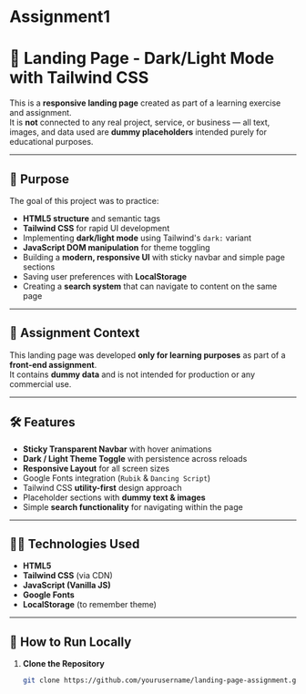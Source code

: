 # Assignment1
# 📄 Landing Page - Dark/Light Mode with Tailwind CSS

This is a **responsive landing page** created as part of a learning exercise and assignment.  
It is **not** connected to any real project, service, or business — all text, images, and data used are **dummy placeholders** intended purely for educational purposes.

---

## 🎯 Purpose

The goal of this project was to practice:

- **HTML5 structure** and semantic tags
- **Tailwind CSS** for rapid UI development
- Implementing **dark/light mode** using Tailwind's `dark:` variant
- **JavaScript DOM manipulation** for theme toggling
- Building a **modern, responsive UI** with sticky navbar and simple page sections
- Saving user preferences with **LocalStorage**
- Creating a **search system** that can navigate to content on the same page

---

## 📢 Assignment Context

This landing page was developed **only for learning purposes** as part of a **front-end assignment**.  
It contains **dummy data** and is not intended for production or any commercial use.

---

## 🛠️ Features

- **Sticky Transparent Navbar** with hover animations
- **Dark / Light Theme Toggle** with persistence across reloads
- **Responsive Layout** for all screen sizes
- Google Fonts integration (`Rubik` & `Dancing Script`)
- Tailwind CSS **utility-first** design approach
- Placeholder sections with **dummy text & images**
- Simple **search functionality** for navigating within the page

---

## 🧑‍💻 Technologies Used

- **HTML5**
- **Tailwind CSS** (via CDN)
- **JavaScript (Vanilla JS)**
- **Google Fonts**
- **LocalStorage** (to remember theme)

---

## 🚀 How to Run Locally

1. **Clone the Repository**  
   ```bash
   git clone https://github.com/yourusername/landing-page-assignment.git
